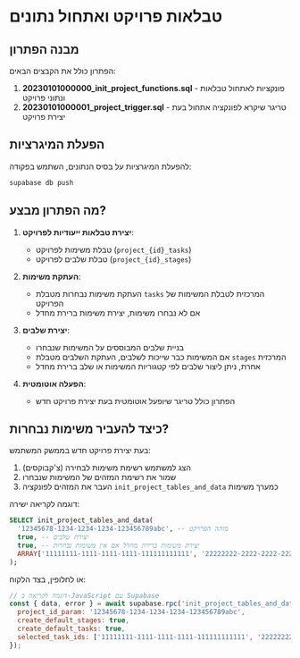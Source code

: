 # טבלאות פרויקט ואתחול נתונים

## מבנה הפתרון

הפתרון כולל את הקבצים הבאים:

1. **20230101000000_init_project_functions.sql** - פונקציות לאתחול טבלאות ונתוני פרויקט
2. **20230101000001_project_trigger.sql** - טריגר שיקרא לפונקציה אתחול בעת יצירת פרויקט

## הפעלת המיגרציות

להפעלת המיגרציות על בסיס הנתונים, השתמש בפקודה:

```bash
supabase db push
```

## מה הפתרון מבצע?

1. **יצירת טבלאות ייעודיות לפרויקט**:
   - טבלת משימות לפרויקט (`project_{id}_tasks`)
   - טבלת שלבים לפרויקט (`project_{id}_stages`)

2. **העתקת משימות**:
   - העתקת משימות נבחרות מטבלת `tasks` המרכזית לטבלת המשימות של הפרויקט
   - אם לא נבחרו משימות, יצירת משימות ברירת מחדל

3. **יצירת שלבים**:
   - בניית שלבים המבוססים על המשימות שנבחרו
   - אם המשימות כבר שייכות לשלבים, העתקת השלבים מטבלת `stages` המרכזית
   - אחרת, ניתן ליצור שלבים לפי קטגוריות המשימות או שלב ברירת מחדל

4. **הפעלה אוטומטית**:
   - הפתרון כולל טריגר שיופעל אוטומטית בעת יצירת פרויקט חדש

## כיצד להעביר משימות נבחרות?

בעת יצירת פרויקט חדש בממשק המשתמש:

1. הצג למשתמש רשימת משימות לבחירה (צ'קבוקסים)
2. שמור את רשימת המזהים של המשימות שנבחרו
3. העבר את המזהים לפונקציה `init_project_tables_and_data` כמערך משימות

דוגמה לקריאה ישירה:

```sql
SELECT init_project_tables_and_data(
  '12345678-1234-1234-1234-123456789abc', -- מזהה הפרויקט
  true, -- יצירת שלבים
  true, -- יצירת משימות ברירת מחדל אם אין משימות נבחרות
  ARRAY['11111111-1111-1111-1111-111111111111', '22222222-2222-2222-2222-222222222222'] -- מערך משימות נבחרות
);
```

או לחלופין, בצד הלקוח:

```javascript
// דוגמה לקריאה ב-JavaScript עם Supabase
const { data, error } = await supabase.rpc('init_project_tables_and_data', {
  project_id_param: '12345678-1234-1234-1234-123456789abc',
  create_default_stages: true,
  create_default_tasks: true,
  selected_task_ids: ['11111111-1111-1111-1111-111111111111', '22222222-2222-2222-2222-222222222222']
});
``` 